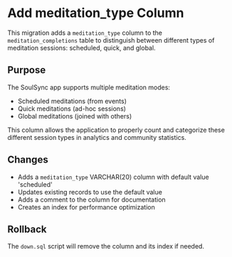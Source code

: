 # Add meditation_type Column

This migration adds a `meditation_type` column to the `meditation_completions` table to distinguish between different types of meditation sessions: scheduled, quick, and global.

## Purpose

The SoulSync app supports multiple meditation modes:
- Scheduled meditations (from events)
- Quick meditations (ad-hoc sessions)
- Global meditations (joined with others)

This column allows the application to properly count and categorize these different session types in analytics and community statistics.

## Changes

- Adds a `meditation_type` VARCHAR(20) column with default value 'scheduled'
- Updates existing records to use the default value
- Adds a comment to the column for documentation
- Creates an index for performance optimization

## Rollback

The `down.sql` script will remove the column and its index if needed. 